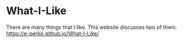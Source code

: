 # What-I-Like
There are many things that I like. This website discusses two of them.
https://e-perko.github.io/What-I-Like/
